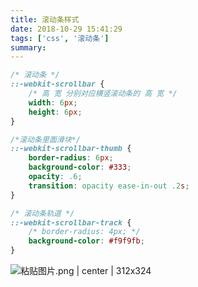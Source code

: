 ```yaml
---
title: 滚动条样式
date: 2018-10-29 15:41:29
tags: ['css', '滚动条']
summary:
---
```


```css
/* 滚动条 */
::-webkit-scrollbar { 
    /* 高 宽 分别对应横竖滚动条的 高 宽 */
    width: 6px;
    height: 6px;
}

/*滚动条里面滑块*/
::-webkit-scrollbar-thumb {
    border-radius: 6px;
    background-color: #333;
    opacity: .6;
    transition: opacity ease-in-out .2s;
}

/* 滚动条轨道 */
::-webkit-scrollbar-track {
    /* border-radius: 4px; */
    background-color: #f9f9fb;
}
```


![粘贴图片.png | center | 312x324](https://cdn.nlark.com/yuque/0/2018/png/115449/1540797826898-d1cf2f9b-5203-4435-bd30-634f6c94db55.png "")

